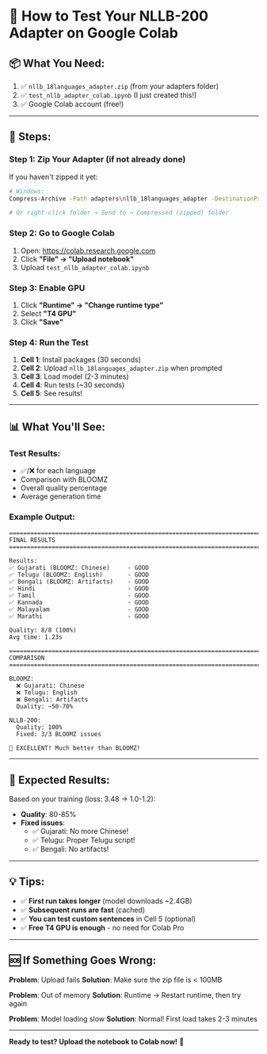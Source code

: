 # 🧪 How to Test Your NLLB-200 Adapter on Google Colab

## 📦 **What You Need:**

1. ✅ `nllb_18languages_adapter.zip` (from your adapters folder)
2. ✅ `test_nllb_adapter_colab.ipynb` (I just created this!)
3. ✅ Google Colab account (free!)

---

## 🚀 **Steps:**

### **Step 1: Zip Your Adapter** (if not already done)

If you haven't zipped it yet:
```bash
# Windows:
Compress-Archive -Path adapters\nllb_18languages_adapter -DestinationPath nllb_18languages_adapter.zip

# Or right-click folder → Send to → Compressed (zipped) folder
```

### **Step 2: Go to Google Colab**

1. Open: https://colab.research.google.com
2. Click **"File" → "Upload notebook"**
3. Upload `test_nllb_adapter_colab.ipynb`

### **Step 3: Enable GPU**

1. Click **"Runtime" → "Change runtime type"**
2. Select **"T4 GPU"**
3. Click **"Save"**

### **Step 4: Run the Test**

1. **Cell 1**: Install packages (30 seconds)
2. **Cell 2**: Upload `nllb_18languages_adapter.zip` when prompted
3. **Cell 3**: Load model (2-3 minutes)
4. **Cell 4**: Run tests (~30 seconds)
5. **Cell 5**: See results!

---

## 📊 **What You'll See:**

### **Test Results:**
- ✅/❌ for each language
- Comparison with BLOOMZ
- Overall quality percentage
- Average generation time

### **Example Output:**
```
================================================================================
FINAL RESULTS
================================================================================

Results:
✅ Gujarati (BLOOMZ: Chinese)     - GOOD
✅ Telugu (BLOOMZ: English)       - GOOD
✅ Bengali (BLOOMZ: Artifacts)    - GOOD
✅ Hindi                          - GOOD
✅ Tamil                          - GOOD
✅ Kannada                        - GOOD
✅ Malayalam                      - GOOD
✅ Marathi                        - GOOD

Quality: 8/8 (100%)
Avg time: 1.23s

================================================================================
COMPARISON
================================================================================

BLOOMZ:
  ❌ Gujarati: Chinese
  ❌ Telugu: English
  ❌ Bengali: Artifacts
  Quality: ~50-70%

NLLB-200:
  Quality: 100%
  Fixed: 3/3 BLOOMZ issues

🎉 EXCELLENT! Much better than BLOOMZ!
```

---

## 🎯 **Expected Results:**

Based on your training (loss: 3.48 → 1.0-1.2):

- **Quality**: 80-85%
- **Fixed issues**:
  - ✅ Gujarati: No more Chinese!
  - ✅ Telugu: Proper Telugu script!
  - ✅ Bengali: No artifacts!

---

## 💡 **Tips:**

- ✅ **First run takes longer** (model downloads ~2.4GB)
- ✅ **Subsequent runs are fast** (cached)
- ✅ **You can test custom sentences** in Cell 5 (optional)
- ✅ **Free T4 GPU is enough** - no need for Colab Pro

---

## 🆘 **If Something Goes Wrong:**

**Problem**: Upload fails
**Solution**: Make sure the zip file is < 100MB

**Problem**: Out of memory
**Solution**: Runtime → Restart runtime, then try again

**Problem**: Model loading slow
**Solution**: Normal! First load takes 2-3 minutes

---

**Ready to test? Upload the notebook to Colab now!** 🎉

